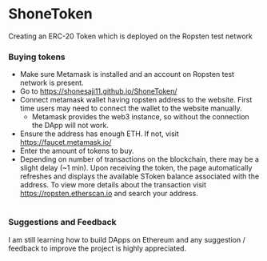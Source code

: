 # ShoneToken
Creating an ERC-20 Token which is deployed on the Ropsten test network

### Buying tokens
* Make sure Metamask is installed and an account on Ropsten test network is present.
* Go to https://shonesaji11.github.io/ShoneToken/
* Connect metamask wallet having ropsten address to the website. First time users may need to connect the wallet to the website manually.
  * Metamask provides the web3 instance, so without the connection the DApp will not work.
* Ensure the address has enough ETH. If not, visit https://faucet.metamask.io/
* Enter the amount of tokens to buy.
* Depending on number of transactions on the blockchain, there may be a slight delay (~1 min). Upon receiving the token, the page automatically refreshes
and displays the available SToken balance associated with the address. To view more details about the transaction visit https://ropsten.etherscan.io and search your address.

#

### Suggestions and Feedback
I am still learning how to build DApps on Ethereum and any suggestion / feedback to improve the project is highly appreciated.
